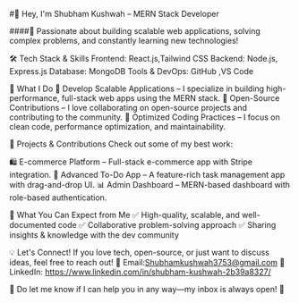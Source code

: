 #👋 Hey, I'm Shubham Kushwah – MERN Stack Developer

####🚀 Passionate about building scalable web applications, solving complex problems, and constantly learning new technologies!

🛠 Tech Stack & Skills
Frontend: React.js,Tailwind CSS
Backend: Node.js, Express.js
Database: MongoDB
Tools & DevOps: GitHub ,VS Code

🌟 What I Do
🔹 Develop Scalable Applications – I specialize in building high-performance, full-stack web apps using the MERN stack.
🔹 Open-Source Contributions – I love collaborating on open-source projects and contributing to the community.
🔹 Optimized Coding Practices – I focus on clean code, performance optimization, and maintainability.

🚀 Projects & Contributions
Check out some of my best work:

🛍 E-commerce Platform – Full-stack e-commerce app with Stripe integration.
📝 Advanced To-Do App – A feature-rich task management app with drag-and-drop UI.
📊 Admin Dashboard – MERN-based dashboard with role-based authentication.


📌 What You Can Expect from Me
✅ High-quality, scalable, and well-documented code
✅ Collaborative problem-solving approach
✅ Sharing insights & knowledge with the dev community

💡 Let's Connect!
If you love tech, open-source, or just want to discuss ideas, feel free to reach out!
📩 Email:Shubhamkushwah3753@gmail.com
🔗 LinkedIn: https://www.linkedin.com/in/shubham-kushwah-2b39a8327/

💬 Do let me know if I can help you in any way—my inbox is always open! 🚀
